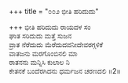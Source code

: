 +++
title = "೦೦೨ ಭೀತಿ ಹರಿದುದು"

+++
ಭೀತಿ ಹರಿದುದು ರಾಯದಳ ಸಂ  
ಘಾತ ಸರಿದುದು ಮತ್ತೆ ಸುಜನ  
ವ್ರಾತ ನೆರೆದುದು ಮೆರೆದುದವನೀದೇವರಗ್ಗಳಿಕೆ   
ವಾತಜನು ಮರಗೊಂಬಿನಲಿ ಮಾ  
ರಾತನನು ಮನ್ನಿಸಿ ಕುಲಾಲ ನಿ  
ಕೇತನಕೆ ಬಂದೆರಗಿದನು ಧರ್ಮಜನ ಚರಣದಲಿ     ॥2॥